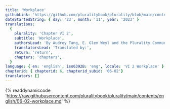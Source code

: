 ```yaml
---
title: 'Workplace'
githubLink: 'https://github.com/pluralitybook/plurality/blob/main/contents/english/06-02-workplace.md'
dateStartedString: { day: '23', month: '11', year: '2023' }
translations:
  {
    plurality: 'Chapter VI 2',
    subtitle: 'Workplace',
    authorsLead: 'By Audrey Tang, E. Glen Weyl and the Plurality Community',
    translatorsLead: 'Translated by:',
    return: 'return',
    chapters: 'chapters',
  }
language: { en: 'english', iso6392B: 'eng', locale: 'VI 2 Workplace' }
chapterid: { chapterid: 6, chapterid_subid: '06-02'}
translators: []
---
```

{% readdynamiccode 'https://raw.githubusercontent.com/pluralitybook/plurality/main/contents/english/06-02-workplace.md' %}

